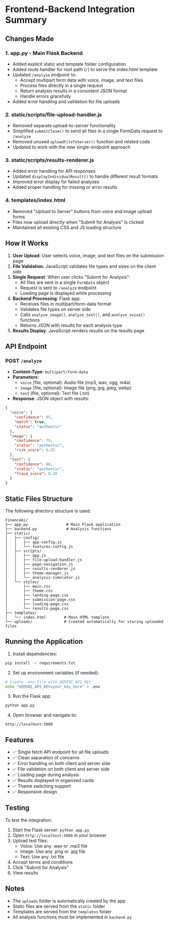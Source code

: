# Frontend-Backend Integration Summary

## Changes Made

### 1. **app.py** - Main Flask Backend
- Added explicit static and template folder configuration
- Added route handler for root path (`/`) to serve the index.html template
- Updated `/analyze` endpoint to:
  - Accept multipart form data with voice, image, and text files
  - Process files directly in a single request
  - Return analysis results in a consistent JSON format
  - Handle errors gracefully
- Added error handling and validation for file uploads

### 2. **static/scripts/file-upload-handler.js**
- Removed separate upload-to-server functionality
- Simplified `submitClaim()` to send all files in a single FormData request to `/analyze`
- Removed unused `uploadFileToServer()` function and related code
- Updated to work with the new single-endpoint approach

### 3. **static/scripts/results-renderer.js**
- Added error handling for API responses
- Updated `displayIndividualResult()` to handle different result formats
- Improved error display for failed analyses
- Added proper handling for missing or error results

### 4. **templates/index.html**
- Removed "Upload to Server" buttons from voice and image upload forms
- Files now upload directly when "Submit for Analysis" is clicked
- Maintained all existing CSS and JS loading structure

## How It Works

1. **User Upload**: User selects voice, image, and text files on the submission page
2. **File Validation**: JavaScript validates file types and sizes on the client side
3. **Single Request**: When user clicks "Submit for Analysis":
   - All files are sent in a single `FormData` object
   - Request is sent to `/analyze` endpoint
   - Loading page is displayed while processing
4. **Backend Processing**: Flask app:
   - Receives files in multipart/form-data format
   - Validates file types on server side
   - Calls `analyze_image()`, `analyze_text()`, and `analyze_voice()` functions
   - Returns JSON with results for each analysis type
5. **Results Display**: JavaScript renders results on the results page

## API Endpoint

### POST `/analyze`
- **Content-Type**: `multipart/form-data`
- **Parameters**:
  - `voice` (file, optional): Audio file (mp3, wav, ogg, m4a)
  - `image` (file, optional): Image file (png, jpg, jpeg, webp)
  - `text` (file, optional): Text file (.txt)
- **Response**: JSON object with results:
```json
{
  "voice": {
    "confidence": 85,
    "match": true,
    "status": "authentic"
  },
  "image": {
    "confidence": 75,
    "status": "authentic",
    "risk_score": 0.25
  },
  "text": {
    "confidence": 80,
    "status": "authentic",
    "fraud_score": 0.20
  }
}
```

## Static Files Structure

The following directory structure is used:
```
FinanceAi/
├── app.py                 # Main Flask application
├── backend.py             # Analysis functions
├── static/
│   ├── config/
│   │   ├── app-config.js
│   │   └── features-config.js
│   ├── scripts/
│   │   ├── app.js
│   │   ├── file-upload-handler.js
│   │   ├── page-navigation.js
│   │   ├── results-renderer.js
│   │   ├── theme-manager.js
│   │   └── analysis-simulator.js
│   └── styles/
│       ├── main.css
│       ├── theme.css
│       ├── landing-page.css
│       ├── submission-page.css
│       ├── loading-page.css
│       └── results-page.css
├── templates/
│   └── index.html        # Main HTML template
└── uploads/              # Created automatically for storing uploaded files
```

## Running the Application

1. Install dependencies:
```bash
pip install -r requirements.txt
```

2. Set up environment variables (if needed):
```bash
# Create .env file with GEMINI_API_KEY
echo "GEMINI_API_KEY=your_key_here" > .env
```

3. Run the Flask app:
```bash
python app.py
```

4. Open browser and navigate to:
```
http://localhost:5000
```

## Features

- ✅ Single fetch API endpoint for all file uploads
- ✅ Clean separation of concerns
- ✅ Error handling on both client and server side
- ✅ File validation on both client and server side
- ✅ Loading page during analysis
- ✅ Results displayed in organized cards
- ✅ Theme switching support
- ✅ Responsive design

## Testing

To test the integration:
1. Start the Flask server: `python app.py`
2. Open `http://localhost:5000` in your browser
3. Upload test files:
   - Voice: Use any .wav or .mp3 file
   - Image: Use any .png or .jpg file
   - Text: Use any .txt file
4. Accept terms and conditions
5. Click "Submit for Analysis"
6. View results

## Notes

- The `uploads` folder is automatically created by the app
- Static files are served from the `static` folder
- Templates are served from the `templates` folder
- All analysis functions must be implemented in `backend.py`
